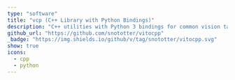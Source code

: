 ```yaml
---
type: "software"
title: "vcp (C++ Library with Python Bindings)"
description: "C++ utilities with Python 3 bindings for common vision tasks, <i>e.g.</i> multi-modal streaming, visualization or image manipulation."
github_url: "https://github.com/snototter/vitocpp"
_badge: "https://img.shields.io/github/v/tag/snototter/vitocpp.svg"
show: true
icons:
  - cpp
  - python
---
```



